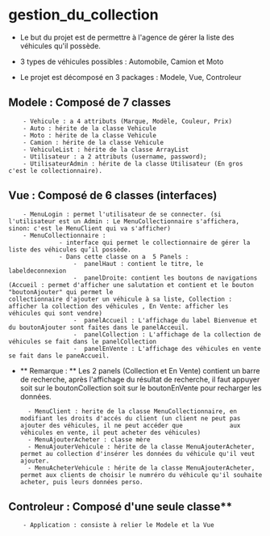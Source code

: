 # gestion_du_collection
- Le but du projet est de permettre à l'agence de gérer la liste des véhicules qu'il possède. 
- 3 types de véhicules possibles : Automobile, Camion et Moto

- Le projet est décomposé en 3 packages : Modele, Vue, Controleur

## Modele : Composé de 7 classes
        - Vehicule : a 4 attributs (Marque, Modèle, Couleur, Prix)
        - Auto : hérite de la classe Vehicule
        - Moto : hérite de la classe Vehicule
        - Camion : hérite de la classe Vehicule
        - VehiculeList : hérite de la classe ArrayList
        - Utilisateur : a 2 attributs (username, password);
        - UtilisateurAdmin : hérite de la classe Utilisateur (En gros c'est le collectionnaire).

## Vue : Composé de 6 classes (interfaces)
        - MenuLogin : permet l'utilisateur de se connecter. (si l'utilisateur est un Admin : Le MenuCollectionnaire s'affichera, sinon: c'est le MenuClient qui va s'afficher)
        - MenuCollectionnaire : 
                  - interface qui permet le collectionnaire de gérer la liste des véhicules qu’il possède.
                  - Dans cette classe on a  5 Panels :
                      -  panelHaut : contient le titre, le labeldeconnexion
                      -  panelDroite: contient les boutons de navigations (Accueil : permet d'afficher une salutation et contient et le bouton "boutonAjouter" qui permet le                              collectionnaire d'ajouter un véhicule à sa liste, Collection : afficher la collection des véhicules , En Vente: afficher les véhicules qui sont vendre)
                      -  panelAccueil : L'affichage du label Bienvenue et du boutonAjouter sont faites dans le panelAcceuil.
                      -  panelCollection : L'affichage de la collection de véhicules se fait dans le panelCollection
                      -  panelEnVente : L'affichage des véhicules en vente se fait dans le paneAccueil.

- ** Remarque : **
  Les 2 panels (Collection et En Vente) contient un barre de recherche, après l'affichage du résultat de recherche, il faut appuyer soit sur le                                     boutonCollection soit sur le boutonEnVente pour recharger les données.
                  
        - MenuClient : herite de la classe MenuCollectionnaire, en modifiant les droits d'accés du client (un client ne peut pas ajouter des véhicules, il ne peut accéder que             aux véhicules en vente, il peut acheter des véhicules)
        - MenuAjouterAcheter : classe mère
        - MenuAjouterVehicule : hérite de la classe MenuAjouterAcheter, permet au collection d'insérer les données du véhicule qu'il veut ajouter.
        - MenuAcheterVehicule : hérite de la classe MenuAjouterAcheter, permet aux clients de choisir le numréro du véhicule qu'il souhaite acheter, puis leurs données perso.


## Controleur : Composé d'une seule classe**
        - Application : consiste à relier le Modele et la Vue
